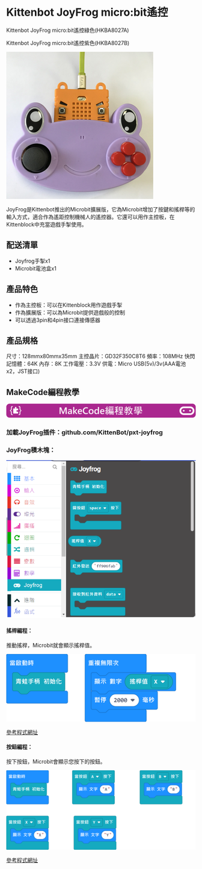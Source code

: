 # Kittenbot JoyFrog micro:bit遙控

Kittenbot JoyFrog micro:bit遙控綠色(HKBA8027A)

Kittenbot JoyFrog micro:bit遙控紫色(HKBA8027B)

![](./images/joyfrog1.png)

JoyFrog是Kittenbot推出的Microbit擴展版，它為Microbit增加了按鍵和搖桿等的輸入方式，適合作為遙距控制機械人的遙控器。它還可以用作主控板，在Kittenblock中充當遊戲手掣使用。

## 配送清單

- Joyfrog手掣x1
- Microbit電池盒x1

## 產品特色

- 作為主控板：可以在Kittenblock用作遊戲手掣
- 作為擴展版：可以為Microbit提供遊戲般的控制
- 可以透過3pin和4pin接口連接傳感器

## 產品規格

尺寸：128mmx80mmx35mm
主控晶片：GD32F350C8T6
頻率：108MHz
快閃記憶體：64K
內存：8K
工作電壓：3.3V
供電：Micro USB(5v)/3v(AAA電池x2，JST接口)

## MakeCode編程教學

![](../functional_module/PWmodules/images/mcbanner.png)

### 加載JoyFrog插件：github.com/KittenBot/pxt-joyfrog

### JoyFrog積木塊：

![](./images/joyfrog2.png)

#### 搖桿編程：

推動搖桿，Microbit就會顯示搖桿值。

![](./images/joyfrog3.png)

[參考程式網址](https://makecode.microbit.org/_Ty95YCWwUC3s)

#### 按鈕編程：

按下按鈕，Microbit會顯示您按下的按鈕。

![](./images/joyfrog4.png)

[參考程式網址](https://makecode.microbit.org/_THaPh5RTVRRt)